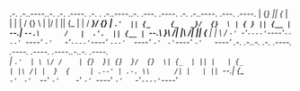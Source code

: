 .-. .-..----..-.   .-.    .----.    .-. . .-..----..-.    .---.  .----. .-.   .-..----.    .---.  .----. 
| {_} || {_  | |   | |   /  {}  \   | |/ \| || {_  | |   /  ___}/  {}  \|  `.'  || {_     {_   _}/  {}  \
| { } || {__ | `--.| `--.\      /   |  .'.  || {__ | `--.\     }\      /| |\ /| || {__      | |  \      /
`-' `-'`----'`----'`----' `----'    `-'   `-'`----'`----' `---'  `----' `-' ` `-'`----'     `-'   `----' 
   .-.   .-..-.  .-.   .----. .----.  .----. .----..-..-.   .----.                                       
   |  `.'  | \ \/ /    | {}  }| {}  }/  {}  \| {_  | || |   | {_                                         
   | |\ /| |  }  {     | .--' | .-. \\      /| |   | || `--.| {__                                        
   `-' ` `-'  `--'     `-'    `-' `-' `----' `-'   `-'`----'`----'                                       
